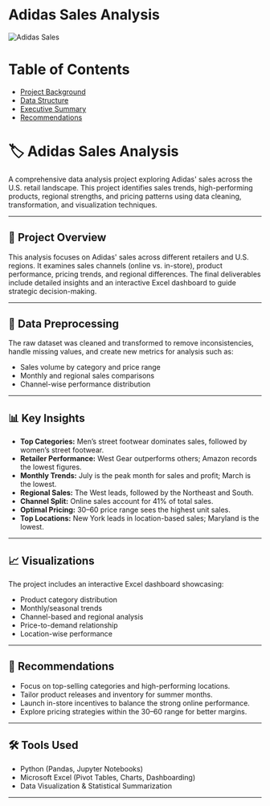 # Adidas Sales Analysis

![Adidas Sales](https://github.com/user-attachments/assets/da698f88-ce55-47e5-9af7-c74fa57fb4aa)

# Table of Contents
* [Project Background](#project-background)
* [Data Structure](#data-structure)
* [Executive Summary](#executive-summary)
* [Recommendations](#recommendations)

# 🏷️ Adidas Sales Analysis

A comprehensive data analysis project exploring Adidas' sales across the U.S. retail landscape. This project identifies sales trends, high-performing products, regional strengths, and pricing patterns using data cleaning, transformation, and visualization techniques.

---

## 📌 Project Overview

This analysis focuses on Adidas' sales across different retailers and U.S. regions. It examines sales channels (online vs. in-store), product performance, pricing trends, and regional differences. The final deliverables include detailed insights and an interactive Excel dashboard to guide strategic decision-making.

---

## 🧼 Data Preprocessing

The raw dataset was cleaned and transformed to remove inconsistencies, handle missing values, and create new metrics for analysis such as:

- Sales volume by category and price range
- Monthly and regional sales comparisons
- Channel-wise performance distribution

---

## 📊 Key Insights

- **Top Categories:** Men’s street footwear dominates sales, followed by women’s street footwear.
- **Retailer Performance:** West Gear outperforms others; Amazon records the lowest figures.
- **Monthly Trends:** July is the peak month for sales and profit; March is the lowest.
- **Regional Sales:** The West leads, followed by the Northeast and South.
- **Channel Split:** Online sales account for 41% of total sales.
- **Optimal Pricing:** $30–$60 price range sees the highest unit sales.
- **Top Locations:** New York leads in location-based sales; Maryland is the lowest.

---

## 📈 Visualizations

The project includes an interactive Excel dashboard showcasing:

- Product category distribution
- Monthly/seasonal trends
- Channel-based and regional analysis
- Price-to-demand relationship
- Location-wise performance

---

## 🧠 Recommendations

- Focus on top-selling categories and high-performing locations.
- Tailor product releases and inventory for summer months.
- Launch in-store incentives to balance the strong online performance.
- Explore pricing strategies within the $30–$60 range for better margins.

---

## 🛠️ Tools Used

- Python (Pandas, Jupyter Notebooks)
- Microsoft Excel (Pivot Tables, Charts, Dashboarding)
- Data Visualization & Statistical Summarization

---


